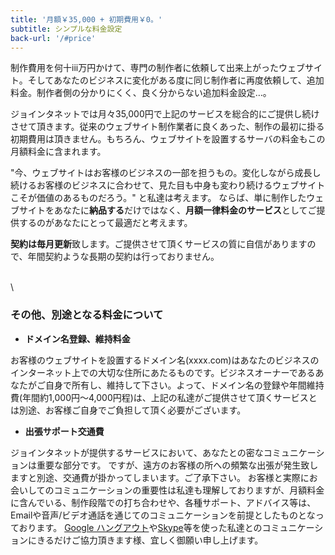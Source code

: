 ```yaml
---
title: '月額￥35,000 + 初期費用￥0。'
subtitle: シンプルな料金設定
back-url: '/#price'
---
```


制作費用を何十iii万円かけて、専門の制作者に依頼して出来上がったウェブサイト。そしてあなたのビジネスに変化がある度に同じ制作者に再度依頼して、追加料金。制作者側の分かりにくく、良く分からない追加料金設定…。

ジョインタネットでは月々35,000円で上記のサービスを総合的にご提供し続けさせて頂きます。従来のウェブサイト制作業者に良くあった、制作の最初に掛る初期費用は頂きません。もちろん、ウェブサイトを設置するサーバの料金もこの月額料金に含まれます。

"今、ウェブサイトはお客様のビジネスの一部を担うもの。変化しながら成長し続けるお客様のビジネスに合わせて、見た目も中身も変わり続けるウェブサイトこそが価値のあるものだろう。" と私達は考えます。
ならば、単に制作したウェブサイトをあなたに**納品する**だけではなく、**月額一律料金のサービス**としてご提供するのがあなたにとって最適だと考えます。

**契約は毎月更新**致します。ご提供させて頂くサービスの質に自信がありますので、年間契約ような長期の契約は行っておりません。

\
\
### その他、別途となる料金について

- **ドメイン名登録、維持料金**

お客様のウェブサイトを設置するドメイン名(xxxx.com)はあなたのビジネスのインターネット上での大切な住所にあたるものです。ビジネスオーナーであるあなたがご自身で所有し、維持して下さい。よって、ドメイン名の登録や年間維持費(年間約1,000円〜4,000円程)は、上記の私達がご提供させて頂くサービスとは別途、お客様ご自身でご負担して頂く必要がございます。

- **出張サポート交通費**

ジョインタネットが提供するサービスにおいて、あなたとの密なコミュニケーションは重要な部分です。
ですが、遠方のお客様の所への頻繁な出張が発生致しますと別途、交通費が掛かってしまいます。ご了承下さい。
お客様と実際にお会いしてのコミュニケーションの重要性は私達も理解しておりますが、月額料金に含んでいる、制作段階での打ち合わせや、各種サポート、アドバイス等は、Emailや音声/ビデオ通話を通じてのコミュニケーションを前提としたものとなっております。
[Google ハングアウト](http://www.google.com/+/learnmore/hangouts/?hl=ja)や[Skype](http://www.skype.com/ja/)等を使った私達とのコミュニケーションにきるだけご協力頂きます様、宜しく御願い申し上げます。
